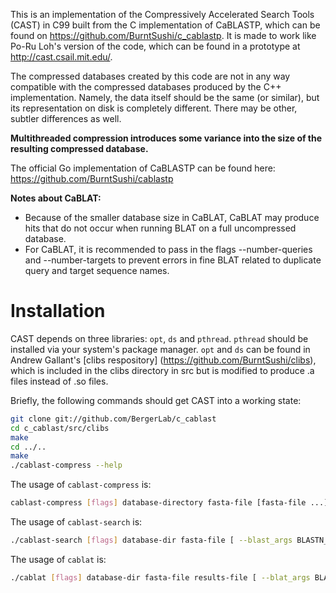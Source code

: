 This is an implementation of the Compressively Accelerated Search Tools (CAST)
in C99 built from the C implementation of CaBLASTP, which can be found on
https://github.com/BurntSushi/c_cablastp.  It is made to work like Po-Ru Loh's
version of the code, which can be found in a prototype at
 http://cast.csail.mit.edu/.

The compressed databases created by this code are not in any way compatible 
with the compressed databases produced by the C++ implementation. Namely, the
data itself should be the same (or similar), but its representation on disk is
completely different. There may be other, subtler differences as well.

**Multithreaded compression introduces some variance into the size of the
  resulting compressed database.**

The official Go implementation of CaBLASTP can be found here:
https://github.com/BurntSushi/cablastp

**Notes about CaBLAT:**
* Because of the smaller database size in CaBLAT, CaBLAT may produce hits
  that do not occur when running BLAT on a full uncompressed database.
* For CaBLAT, it is recommended to pass in the flags --number-queries and
  --number-targets to prevent errors in fine BLAT related to duplicate query and
  target sequence names.

Installation
============
CAST depends on three libraries: `opt`, `ds` and `pthread`. `pthread` 
should be installed via your system's package manager. `opt` and `ds` can be 
found in Andrew Gallant's [clibs respository]
(https://github.com/BurntSushi/clibs), which is included in the clibs directory
in src but is modified to produce .a files instead of .so files.

Briefly, the following commands should get CAST into a working state:

```bash
git clone git://github.com/BergerLab/c_cablast
cd c_cablast/src/clibs
make
cd ../..
make
./cablast-compress --help
```

The usage of `cablast-compress` is:

```bash
cablast-compress [flags] database-directory fasta-file [fasta-file ...]
```

The usage of `cablast-search` is:
```bash
./cablast-search [flags] database-dir fasta-file [ --blast_args BLASTN_ARGUMENTS ]
```

The usage of `cablat` is:
```bash
./cablat [flags] database-dir fasta-file results-file [ --blat_args BLAT_ARGUMENTS ]
```
